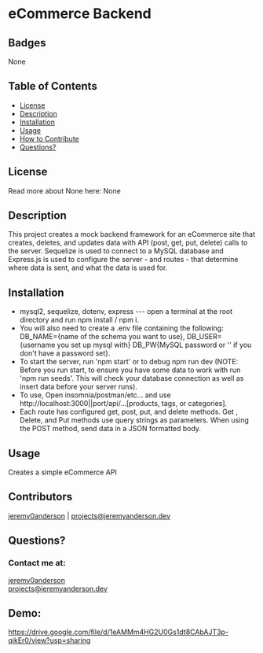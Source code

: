 # eCommerce Backend
  ## Badges
  None
  ## Table of Contents
  * [License](#license)
  * [Description](#description)
  * [Installation](#installation)
  * [Usage](#usage)
  * [How to Contribute](#how-to-contribute)
  * [Questions?](#questions)
  ## License
  Read more about None here: None
  ## Description
  This project creates a mock backend framework for an eCommerce site that creates, deletes, and updates data with API (post, get, put, delete) calls to the server. Sequelize is used to connect to a MySQL database and Express.js is used to configure the server - and routes - that determine where data is sent, and what the data is used for. 
  ## Installation
  * mysql2, sequelize, dotenv, express --- open a terminal at the root directory and run npm install / npm i.
  * You will also need to create a .env file containing the following: DB_NAME={name of the schema you want to use}, DB_USER={username you set up mysql with} DB_PW{MySQL password or '' if you don't have a password set}. 
  * To start the server, run 'npm start' or to debug npm run dev (NOTE: Before you run start, to ensure you have some data to work with run 'npm run seeds'. This will check your database connection as well as insert data before your server runs). 
  * To use, Open insomnia/postman/etc... and use http://localhost:3000||port/api/...[products, tags, or categories]. 
  * Each route has configured get, post, put, and delete methods. Get , Delete, and Put methods use query strings as parameters. When using the POST method, send data in a JSON formatted body. 
  ## Usage
  Creates a simple eCommerce API
  ## Contributors 
[jeremy0anderson](https://github.com/jeremy0anderson) | 
projects@jeremyanderson.dev

  ## Questions?
  ### Contact me at: 
  [jeremy0anderson](https://github.com/jeremy0anderson)  
  projects@jeremyanderson.dev 
  
  ## Demo: 
  https://drive.google.com/file/d/1eAMMm4HG2U0Gs1dt8CAbAJT3p-qikEr0/view?usp=sharing
